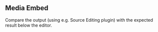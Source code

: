 ## Media Embed

Compare the output (using e.g. Source Editing plugin) with the expected result below the editor.
